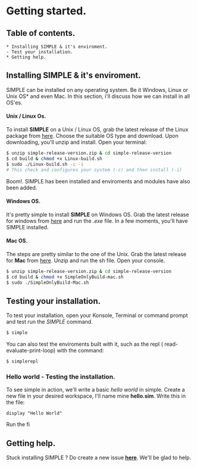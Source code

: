 # Getting started.
## Table of contents.
    * Installing SIMPLE & it's enviroment.
    - Test your installation.
    * Getting help.
## Installing SIMPLE & it's enviroment.
SIMPLE can be installed on any operating system. Be it Windows, Linux or Unix OS* and even Mac. In this section, i'll discuss how we can install in all OS'es.
#### Unix / Linux Os.
To install **SIMPLE** on a Unix / Linux OS, grab the latest release of the Linux package from [here](https://github.com/simple-lang/simple/releases). Choose the suitable OS type and download.
Upon downloading, you'll unzip and install. Open your terminal:
```sh
$ unzip simple-release-version.zip & cd simple-release-version
$ cd build & chmod +x Linux-build.sh 
$ sudo ./Linux-build.sh -c -i
# This check and configures your system (-c) and then install (-i)
```
Boom!. SIMPLE has been installed and enviroments and modules have also been added.

#### Windows OS.
It's pretty simple to install **SIMPLE** on Windows OS. Grab the latest release for windows from [here](https://github.com/simple-lang/simple/releases) and run the *.exe* file. In a few moments, you'll have SIMPLE installed.

#### Mac OS.
The steps are pretty similar to the one of the Unix. Grab the latest release for **Mac** from [here](https://github.com/simple-lang/simple/releases). Unzip and run the sh file. Open your console.
```sh
$ unzip simple-release-version.zip & cd simple-release-version
$ cd build & chmod +x SimpleOnlyBuild-mac.sh
$ sudo ./SimpleOnlyBuild-Mac.sh
```

## Testing your installation.
To test your installation, open your Konsole, Terminal or command prompt and test run the *SIMPLE* command.
```sh
$ simple
```
You can also test the enviroments built with it, such as the repl ( read-evaluate-print-loop) with the command:
```sh
$ simplerepl
```

### Hello world - Testing the installation.
To see simple in action, we'll write a basic *hello world* in simple. Create a new file in your desired workspace, I'll name mine __hello.sim__. Write this in the file:
```
display "Hello World"
```
Run the fi
## Getting help.
Stuck installing  SIMPLE ? Do create a new issue **[here](https://github.com/simple-lang/simple/issues)**. We'll be glad to help.